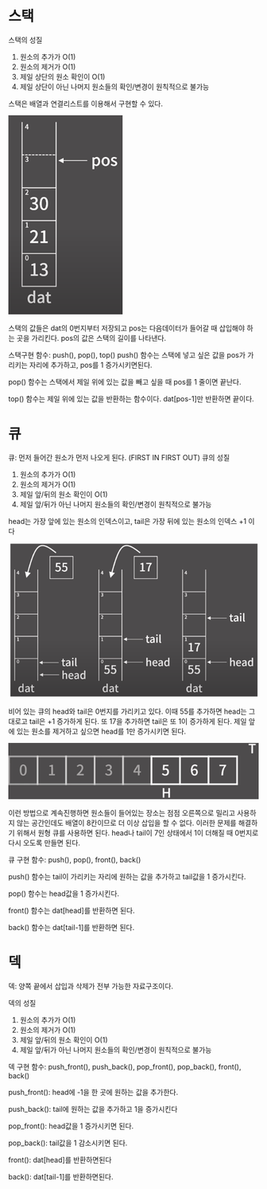# 스택
스택의 성질
1. 원소의 추가가 O(1)
2. 원소의 제거가 O(1)
3. 제일 상단의 원소 확인이 O(1)
4. 제일 상단이 아닌 나머지 원소들의 확인/변경이 원칙적으로 불가능

스택은 배열과 연결리스트를 이용해서 구현할 수 있다.

![스택](/images/stack.PNG)

스택의 값들은 dat의 0번지부터 저장되고 pos는 다음데이터가 들어갈 때 삽입해야 하는 곳을 가리킨다. pos의 값은 스택의 길이를 나타낸다.

스택구현 함수: push(), pop(), top() 
push() 함수는 스택에 넣고 싶은 값을 pos가 가리키는 자리에 추가하고, pos를 1 증가시키면된다.

pop() 함수는 스택에서 제일 위에 있는 값을 빼고 싶을 때 pos를 1 줄이면 끝난다. 

top() 함수는 제일 위에 있는 값을 반환하는 함수이다. dat[pos-1]만 반환하면 끝이다.

# 큐
큐: 먼저 들어간 원소가 먼저 나오게 된다. (FIRST IN FIRST OUT)
큐의 성질

1. 원소의 추가가 O(1)
2. 원소의 제거가 O(1)
3. 제일 앞/뒤의 원소 확인이 O(1)
4. 제일 앞/뒤가 아닌 나머지 원소들의 확인/변경이 원칙적으로 불가능


head는 가장 앞에 있는 원소의 인덱스이고, tail은 가장 뒤에 있는 원소의 인덱스 +1 이다

![스택](/images/queue.PNG)

비어 있는 큐의 head와 tail은 0번지를 가리키고 있다. 이때 55를 추가하면 head는 그대로고 tail은 +1 증가하게 된다. 또 17을 추가하면 tail은 또 1이 증가하게 된다.
제일 앞에 있는 원소를 제거하고 싶으면 head를 1만 증가시키면 된다. 

![스택](/images/queue2.PNG)

이런 방법으로 계속진행하면 원소들이 들어있는 장소는 점점 오른쪽으로 밀리고 사용하지 않는 공간인데도 배열이 8칸이므로 더 이상 삽입을 할 수 없다. 
이러한 문제를 해결하기 위해서 원형 큐를 사용하면 된다. head나 tail이 7인 상태에서 1이 더해질 때 0번지로 다시 오도록 만들면 된다.

큐 구현 함수: push(), pop(), front(), back()

push() 함수는 tail이 가리키는 자리에 원하는 값을 추가하고 tail값을 1 증가시킨다.

pop() 함수는 head값을 1 증가시킨다.

front() 함수는 dat[head]를 반환하면 된다.

back() 함수는 dat[tail-1]를 반환하면 된다.


# 덱

덱: 양쪽 끝에서 삽입과 삭제가 전부 가능한 자료구조이다.

덱의 성질

1. 원소의 추가가 O(1)
2. 원소의 제거가 O(1)
3. 제일 앞/뒤의 원소 확인이 O(1)
4. 제일 앞/뒤가 아닌 나머지 원소들의 확인/변경이 원칙적으로 불가능

덱 구현 함수: push_front(), push_back(), pop_front(), pop_back(), front(), back()

push_front(): head에 -1을 한 곳에 원하는 값을 추가한다.

push_back(): tail에 원하는 값을 추가하고 1을 증가시킨다

pop_front(): head값을 1 증가시키면 된다.

pop_back(): tail값을 1 감소시키면 된다.

front(): dat[head]를 반환하면된다

back(): dat[tail-1]를 반환하면된다.
